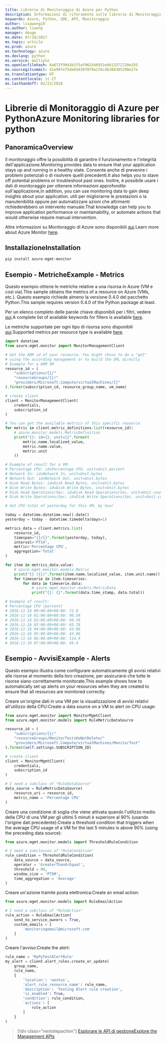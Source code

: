 ```yaml
---
title: Librerie di Monitoraggio di Azure per Python
description: Informazioni di riferimento sulle librerie di Monitoraggio di Azure per Python
keywords: Azure, Python, SDK, API, Monitoraggio
author: lisawong19
ms.author: liwong
manager: douge
ms.date: 07/19/2017
ms.topic: article
ms.prod: azure
ms.technology: azure
ms.devlang: python
ms.service: multiple
ms.openlocfilehash: 6a073f9943b1f5af962546931e9d13372720e193
ms.sourcegitcommit: 41e90fe75de03d397079a276cdb388305290e27e
ms.translationtype: HT
ms.contentlocale: it-IT
ms.lasthandoff: 02/23/2018
---
```

# <a name="azure-monitoring-libraries-for-python"></a><span data-ttu-id="e7848-104">Librerie di Monitoraggio di Azure per Python</span><span class="sxs-lookup"><span data-stu-id="e7848-104">Azure Monitoring libraries for python</span></span>

## <a name="overview"></a><span data-ttu-id="e7848-105">Panoramica</span><span class="sxs-lookup"><span data-stu-id="e7848-105">Overview</span></span> 
<span data-ttu-id="e7848-106">Il monitoraggio offre la possibilità di garantire il funzionamento e l'integrità dell'applicazione.</span><span class="sxs-lookup"><span data-stu-id="e7848-106">Monitoring provides data to ensure that your application stays up and running in a healthy state.</span></span> <span data-ttu-id="e7848-107">Consente anche di prevenire i problemi potenziali o di risolvere quelli precedenti.</span><span class="sxs-lookup"><span data-stu-id="e7848-107">It also helps you to stave off potential problems or troubleshoot past ones.</span></span> <span data-ttu-id="e7848-108">Inoltre, è possibile usare i dati di monitoraggio per ottenere informazioni approfondite sull'applicazione,</span><span class="sxs-lookup"><span data-stu-id="e7848-108">In addition, you can use monitoring data to gain deep insights about your application.</span></span> <span data-ttu-id="e7848-109">utili per migliorarne le prestazioni o la manutenibilità oppure per automatizzare azioni che altrimenti richiederebbero un intervento manuale.</span><span class="sxs-lookup"><span data-stu-id="e7848-109">That knowledge can help you to improve application performance or maintainability, or automate actions that would otherwise require manual intervention.</span></span>

<span data-ttu-id="e7848-110">Altre informazioni su Monitoraggio di Azure sono disponibili [qui](https://docs.microsoft.com/azure/monitoring-and-diagnostics/monitoring-overview-azure-monitor).</span><span class="sxs-lookup"><span data-stu-id="e7848-110">Learn more about Azure Monitor [here](https://docs.microsoft.com/azure/monitoring-and-diagnostics/monitoring-overview-azure-monitor).</span></span> 

## <a name="installation"></a><span data-ttu-id="e7848-111">Installazione</span><span class="sxs-lookup"><span data-stu-id="e7848-111">Installation</span></span>
```bash
pip install azure-mgmt-monitor
```

## <a name="example---metrics"></a><span data-ttu-id="e7848-112">Esempio - Metriche</span><span class="sxs-lookup"><span data-stu-id="e7848-112">Example - Metrics</span></span>
<span data-ttu-id="e7848-113">Questo esempio ottiene le metriche relative a una risorsa in Azure (VM e così via).</span><span class="sxs-lookup"><span data-stu-id="e7848-113">This sample obtains the metrics of a resource on Azure (VMs, etc.).</span></span> <span data-ttu-id="e7848-114">Questo esempio richiede almeno la versione 0.4.0 del pacchetto Python.</span><span class="sxs-lookup"><span data-stu-id="e7848-114">This sample requires version 0.4.0 of the Python package at least.</span></span>

<span data-ttu-id="e7848-115">Per un elenco completo delle parole chiave disponibili per i filtri, vedere [qui](https://msdn.microsoft.com/library/azure/mt743622.aspx).</span><span class="sxs-lookup"><span data-stu-id="e7848-115">A complete list of available keywords for filters is available [here](https://msdn.microsoft.com/library/azure/mt743622.aspx).</span></span>

<span data-ttu-id="e7848-116">Le metriche supportate per ogni tipo di risorsa sono disponibili [qui](https://docs.microsoft.com/azure/monitoring-and-diagnostics/monitoring-supported-metrics).</span><span class="sxs-lookup"><span data-stu-id="e7848-116">Supported metrics per resource type is available [here](https://docs.microsoft.com/azure/monitoring-and-diagnostics/monitoring-supported-metrics).</span></span>

```python
import datetime
from azure.mgmt.monitor import MonitorManagementClient

# Get the ARM id of your resource. You might chose to do a "get"
# using the according management or to build the URL directly
# Example for a ARM VM
resource_id = (
    "subscriptions/{}/"
    "resourceGroups/{}/"
    "providers/Microsoft.Compute/virtualMachines/{}"
).format(subscription_id, resource_group_name, vm_name)

# create client
client = MonitorManagementClient(
    credentials,
    subscription_id
)

# You can get the available metrics of this specific resource
for metric in client.metric_definitions.list(resource_id):
    # azure.monitor.models.MetricDefinition
    print("{}: id={}, unit={}".format(
        metric.name.localized_value,
        metric.name.value,
        metric.unit
    ))

# Example of result for a VM:
# Percentage CPU: id=Percentage CPU, unit=Unit.percent
# Network In: id=Network In, unit=Unit.bytes
# Network Out: id=Network Out, unit=Unit.bytes
# Disk Read Bytes: id=Disk Read Bytes, unit=Unit.bytes
# Disk Write Bytes: id=Disk Write Bytes, unit=Unit.bytes
# Disk Read Operations/Sec: id=Disk Read Operations/Sec, unit=Unit.count_per_second
# Disk Write Operations/Sec: id=Disk Write Operations/Sec, unit=Unit.count_per_second

# Get CPU total of yesterday for this VM, by hour

today = datetime.datetime.now().date()
yesterday = today - datetime.timedelta(days=1)

metrics_data = client.metrics.list(
    resource_id,
    timespan="{}/{}".format(yesterday, today),
    interval='PT1H',
    metric='Percentage CPU',
    aggregation='Total'
)

for item in metrics_data.value:
    # azure.mgmt.monitor.models.Metric
    print("{} ({})".format(item.name.localized_value, item.unit.name))
    for timeserie in item.timeseries:
        for data in timeserie.data:
            # azure.mgmt.monitor.models.MetricData
            print("{}: {}".format(data.time_stamp, data.total))

# Example of result:
# Percentage CPU (percent)
# 2016-11-16 00:00:00+00:00: 72.0
# 2016-11-16 01:00:00+00:00: 90.59
# 2016-11-16 02:00:00+00:00: 60.58
# 2016-11-16 03:00:00+00:00: 65.78
# 2016-11-16 04:00:00+00:00: 43.96
# 2016-11-16 05:00:00+00:00: 43.96
# 2016-11-16 06:00:00+00:00: 114.9
# 2016-11-16 07:00:00+00:00: 45.4
```

## <a name="example---alerts"></a><span data-ttu-id="e7848-117">Esempio - Avvisi</span><span class="sxs-lookup"><span data-stu-id="e7848-117">Example - Alerts</span></span>
<span data-ttu-id="e7848-118">Questo esempio illustra come configurare automaticamente gli avvisi relativi alle risorse al momento della loro creazione, per assicurarsi che tutte le risorse siano correttamente monitorate.</span><span class="sxs-lookup"><span data-stu-id="e7848-118">This example shows how to automatically set up alerts on your resources when they are created to ensure that all resources are monitored correctly.</span></span>

<span data-ttu-id="e7848-119">Creare un'origine dati in una VM per la visualizzazione di avvisi relativi all'utilizzo della CPU:</span><span class="sxs-lookup"><span data-stu-id="e7848-119">Create a data source on a VM to alert on CPU usage:</span></span>
```python
from azure.mgmt.monitor import MonitorMgmtClient
from azure.mgmt.monitor.models import RuleMetricDataSource

resource_id = (
    "subscriptions/{}/"
    "resourceGroups/MonitorTestsDoNotDelete/"
    "providers/Microsoft.Compute/virtualMachines/MonitorTest"
).format(self.settings.SUBSCRIPTION_ID)

# create client
client = MonitorMgmtClient(
    credentials,
    subscription_id
)

# I need a subclass of "RuleDataSource"
data_source = RuleMetricDataSource(
    resource_uri = resource_id,
    metric_name = 'Percentage CPU'
)
```
<span data-ttu-id="e7848-120">Creare una condizione di soglia che viene attivata quando l'utilizzo medio della CPU di una VM per gli ultimi 5 minuti è superiore al 90% (usando l'origine dati precedente):</span><span class="sxs-lookup"><span data-stu-id="e7848-120">Create a threshold condition that triggers when the average CPU usage of a VM for the last 5 minutes is above 90% (using the preceding data source):</span></span>
```python
from azure.mgmt.monitor.models import ThresholdRuleCondition

# I need a subclasses of "RuleCondition"
rule_condition = ThresholdRuleCondition(
    data_source = data_source,
    operator = 'GreaterThanOrEqual',
    threshold = 90,
    window_size = 'PT5M',
    time_aggregation = 'Average'
)
```

<span data-ttu-id="e7848-121">Creare un'azione tramite posta elettronica:</span><span class="sxs-lookup"><span data-stu-id="e7848-121">Create an email action:</span></span>
```python
from azure.mgmt.monitor.models import RuleEmailAction

# I need a subclass of "RuleAction"
rule_action = RuleEmailAction(
    send_to_service_owners = True,
    custom_emails = [
        'monitoringemail@microsoft.com'
    ]
)
```

<span data-ttu-id="e7848-122">Creare l'avviso:</span><span class="sxs-lookup"><span data-stu-id="e7848-122">Create the alert:</span></span>
```python
rule_name = 'MyPyTestAlertRule'
my_alert = client.alert_rules.create_or_update(
    group_name,
    rule_name,
    {
        'location': 'westus',
        'alert_rule_resource_name': rule_name,
        'description': 'Testing Alert rule creation',
        'is_enabled': True,
        'condition': rule_condition,
        'actions': [
            rule_action
        ]
    }
)
```
> [!div class="nextstepaction"]
> [<span data-ttu-id="e7848-123">Esplorare le API di gestione</span><span class="sxs-lookup"><span data-stu-id="e7848-123">Explore the Management APIs</span></span>](/python/api/overview/azure/monitoring/management)
